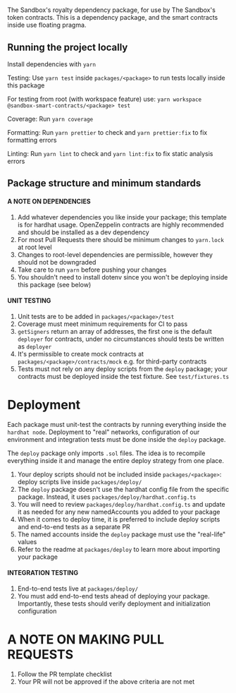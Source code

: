 # <PACKAGE>

The Sandbox's royalty dependency package, for use by The Sandbox's token contracts.
This is a dependency package, and the smart contracts inside use floating pragma.

## Running the project locally

Install dependencies with `yarn`

Testing: Use `yarn test` inside `packages/<package>` to run tests locally inside this package

For testing from root (with workspace feature) use: `yarn workspace @sandbox-smart-contracts/<package> test`

Coverage: Run `yarn coverage`

Formatting: Run `yarn prettier` to check and `yarn prettier:fix` to fix formatting errors

Linting: Run `yarn lint` to check and `yarn lint:fix` to fix static analysis errors

## Package structure and minimum standards

#### A NOTE ON DEPENDENCIES

1. Add whatever dependencies you like inside your package; this template is for hardhat usage. OpenZeppelin contracts
   are highly recommended and should be installed as a dev dependency
2. For most Pull Requests there should be minimum changes to `yarn.lock` at root level
3. Changes to root-level dependencies are permissible, however they should not be downgraded
4. Take care to run `yarn` before pushing your changes
5. You shouldn't need to install dotenv since you won't be deploying inside this package (see below)

#### UNIT TESTING

1. Unit tests are to be added in `packages/<package>/test`
2. Coverage must meet minimum requirements for CI to pass
3. `getSigners` return an array of addresses, the first one is the default `deployer` for contracts, under no
   circumstances should tests be written as `deployer`
4. It's permissible to create mock contracts at `packages/<package>/contracts/mock` e.g. for third-party contracts
5. Tests must not rely on any deploy scripts from the `deploy` package; your contracts must be deployed inside the test
   fixture. See `test/fixtures.ts`

# Deployment

Each package must unit-test the contracts by running everything inside the `hardhat node`. Deployment to "real"
networks, configuration of our environment and integration tests must be done inside the `deploy` package.

The `deploy` package only imports `.sol` files. The idea is to recompile everything inside it and manage the entire
deploy strategy from one place.

1. Your deploy scripts should not be included inside `packages/<package>`: deploy scripts live inside `packages/deploy/`
2. The `deploy` package doesn't use the hardhat config file from the specific package. Instead, it
   uses `packages/deploy/hardhat.config.ts`
3. You will need to review `packages/deploy/hardhat.config.ts` and update it as needed for any new namedAccounts you
   added to your package
4. When it comes to deploy time, it is preferred to include deploy scripts and end-to-end tests as a separate PR
5. The named accounts inside the `deploy` package must use the "real-life" values
6. Refer to the readme at `packages/deploy` to learn more about importing your package

#### INTEGRATION TESTING

1. End-to-end tests live at `packages/deploy/`
2. You must add end-to-end tests ahead of deploying your package. Importantly, these tests should verify deployment and
   initialization configuration

# A NOTE ON MAKING PULL REQUESTS

1. Follow the PR template checklist
2. Your PR will not be approved if the above criteria are not met
